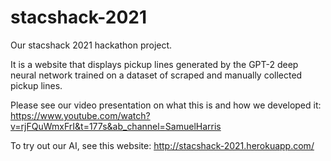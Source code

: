 # stacshack-2021
Our stacshack 2021 hackathon project.

It is a website that displays pickup lines generated by the GPT-2 deep neural network trained on a dataset of scraped and manually collected pickup lines.

Please see our video presentation on what this is and how we developed it: https://www.youtube.com/watch?v=rjFQuWmxFrI&t=177s&ab_channel=SamuelHarris

To try out our AI, see this website: http://stacshack-2021.herokuapp.com/
